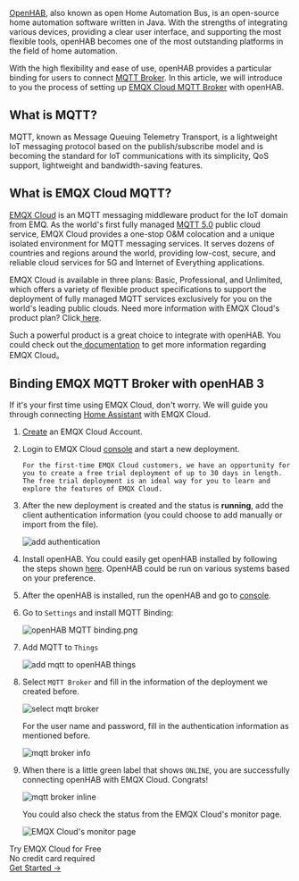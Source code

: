 [OpenHAB](https://www.openhab.org/), also known as open Home Automation Bus, is an open-source home automation software written in Java. With the strengths of integrating various devices, providing a clear user interface, and supporting the most flexible tools, openHAB becomes one of the most outstanding platforms in the field of home automation.

With the high flexibility and ease of use, openHAB provides a particular binding for users to connect [MQTT Broker](https://www.emqx.com/en/products/emqx). In this article, we will introduce to you the process of setting up [EMQX Cloud MQTT Broker](https://www.emqx.com/en/cloud) with openHAB.



## What is MQTT?

MQTT, known as Message Queuing Telemetry Transport, is a lightweight IoT messaging protocol based on the publish/subscribe model and is becoming the standard for IoT communications with its simplicity, QoS support, lightweight and bandwidth-saving features.



## What is EMQX Cloud MQTT?

[EMQX Cloud](https://www.emqx.com/en/cloud) is an MQTT messaging middleware product for the IoT domain from EMQ. As the world's first fully managed [MQTT 5.0](https://www.emqx.com/en/mqtt/mqtt5) public cloud service, EMQX Cloud provides a one-stop O&M colocation and a unique isolated environment for MQTT messaging services. It serves dozens of countries and regions around the world, providing low-cost, secure, and reliable cloud services for 5G and Internet of Everything applications.

EMQX Cloud is available in three plans: Basic, Professional, and Unlimited, which offers a variety of flexible product specifications to support the deployment of fully managed MQTT services exclusively for you on the world's leading public clouds. Need more information with EMQX Cloud's product plan? Click[ here](https://docs.emqx.io/en/cloud/latest/pricing.html).

Such a powerful product is a great choice to integrate with openHAB. You could check out the[ documentation](https://docs.emqx.io/en/cloud/latest/) to get more information regarding EMQX Cloud。



## Binding EMQX MQTT Broker with openHAB 3

If it's your first time using EMQX Cloud, don't worry. We will guide you through connecting [Home Assistant](https://www.emqx.com/en/blog/integrate-emqx-mqtt-cloud-with-home-assistant) with EMQX Cloud.

1. [Create](https://accounts.emqx.io/signup?continue=https://www.emqx.com/en/cloud) an EMQX Cloud Account.

2. Login to EMQX Cloud [console](https://cloud.emqx.io/console/) and start a new deployment.

   ```tip
   For the first-time EMQX Cloud customers, we have an opportunity for you to create a free trial deployment of up to 30 days in length. The free trial deployment is an ideal way for you to learn and explore the features of EMQX Cloud. 
   ```

3. After the new deployment is created and the status is **running**, add the client authentication information (you could choose to add manually or import from the file).  

   ![add authentication](https://docs.emqx.io/assets/img/auth.6543e1b4.png)

4. Install openHAB. You could easily get openHAB installed by following the steps shown [here](https://www.openhab.org/docs/installation/). OpenHAB could be run on various systems based on your preference. 

5. After the openHAB is installed, run the openHAB and go to [console](http://localhost:8080/).

6. Go to `Settings` and install MQTT Binding:

    ![openHAB MQTT binding.png](https://assets.emqx.com/images/cc395740e3aaa6c3b7f6599f38543c16.png)


7. Add MQTT to `Things`

    ![add mqtt to openHAB things](https://assets.emqx.com/images/b6f79d674a5fb01e49e4a391d751b2d1.png)

8. Select `MQTT Broker` and fill in the information of the deployment we created before.

    ![select mqtt broker](https://assets.emqx.com/images/1589a0bec044b3ce55522c81a47a8f85.png)

   For the user name and password, fill in the authentication information as mentioned before.

    ![mqtt broker info](https://assets.emqx.com/images/30bc01230493f1da0cb7c39818905a9c.png)
   

9. When there is a little green label that shows `ONLINE`, you are successfully connecting openHAB with EMQX Cloud. Congrats!

    ![mqtt broker inline](https://assets.emqx.com/images/a29093ef1b02ff829a64a6785c57c9b6.png)

   You could also check the status from the EMQX Cloud's monitor page.

    ![EMQX Cloud's monitor page](https://assets.emqx.com/images/8077ce96ef86b572fb6c15b1b8343cd0.png)


<section class="promotion">
    <div>
        Try EMQX Cloud for Free
        <div class="is-size-14 is-text-normal has-text-weight-normal">No credit card required</div>
    </div>
    <a href="https://accounts.emqx.com/signup?continue=https://cloud-intl.emqx.com/console/deployments/0?oper=new" class="button is-gradient px-5">Get Started →</a >
</section>
